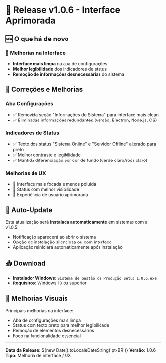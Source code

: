 # 🧹 Release v1.0.6 - Interface Aprimorada

## 🆕 O que há de novo

### 🎨 Melhorias na Interface
- **Interface mais limpa** na aba de configurações
- **Melhor legibilidade** dos indicadores de status
- **Remoção de informações desnecessárias** do sistema

## 🔄 Correções e Melhorias

### Aba Configurações
- ✅ Removida seção "Informações do Sistema" para interface mais clean
- ✅ Eliminadas informações redundantes (versão, Electron, Node.js, OS)

### Indicadores de Status
- ✅ Texto dos status "Sistema Online" e "Servidor Offline" alterado para preto
- ✅ Melhor contraste e legibilidade
- ✅ Mantida diferenciação por cor de fundo (verde claro/rosa claro)

### Melhorias de UX
- 🔧 Interface mais focada e menos poluída
- 🔧 Status com melhor visibilidade
- 🔧 Experiência de usuário aprimorada

## 🚀 Auto-Update

Esta atualização será **instalada automaticamente** em sistemas com a v1.0.5:
- Notificação aparecerá ao abrir o sistema
- Opção de instalação silenciosa ou com interface
- Aplicação reiniciará automaticamente após instalação

## 📥 Download

- **Instalador Windows**: `Sistema de Gestão de Produção Setup 1.0.6.exe`
- **Requisitos**: Windows 10 ou superior

## 📸 Melhorias Visuais

Principais melhorias na interface:
- Aba de configurações mais limpa
- Status com texto preto para melhor legibilidade
- Remoção de elementos desnecessários
- Foco na funcionalidade essencial

---

**Data da Release**: ${new Date().toLocaleDateString('pt-BR')}
**Versão**: 1.0.6
**Tipo**: Melhoria de interface / UX 